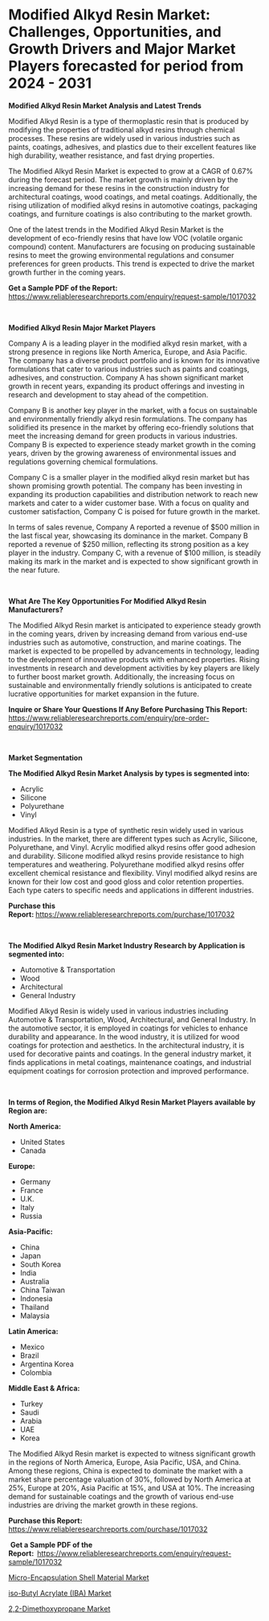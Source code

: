 <p><h1>Modified Alkyd Resin Market: Challenges, Opportunities, and Growth Drivers and Major Market Players forecasted for period from 2024 - 2031</h1></p><p><strong>Modified Alkyd Resin Market Analysis and Latest Trends</strong></p>
<p><p>Modified Alkyd Resin is a type of thermoplastic resin that is produced by modifying the properties of traditional alkyd resins through chemical processes. These resins are widely used in various industries such as paints, coatings, adhesives, and plastics due to their excellent features like high durability, weather resistance, and fast drying properties.</p><p>The Modified Alkyd Resin Market is expected to grow at a CAGR of 0.67% during the forecast period. The market growth is mainly driven by the increasing demand for these resins in the construction industry for architectural coatings, wood coatings, and metal coatings. Additionally, the rising utilization of modified alkyd resins in automotive coatings, packaging coatings, and furniture coatings is also contributing to the market growth.</p><p>One of the latest trends in the Modified Alkyd Resin Market is the development of eco-friendly resins that have low VOC (volatile organic compound) content. Manufacturers are focusing on producing sustainable resins to meet the growing environmental regulations and consumer preferences for green products. This trend is expected to drive the market growth further in the coming years.</p></p>
<p><strong>Get a Sample PDF of the Report:&nbsp;</strong> <a href="https://www.reliableresearchreports.com/enquiry/request-sample/1017032">https://www.reliableresearchreports.com/enquiry/request-sample/1017032</a></p>
<p>&nbsp;</p>
<p><strong>Modified Alkyd Resin Major Market Players</strong></p>
<p><p>Company A is a leading player in the modified alkyd resin market, with a strong presence in regions like North America, Europe, and Asia Pacific. The company has a diverse product portfolio and is known for its innovative formulations that cater to various industries such as paints and coatings, adhesives, and construction. Company A has shown significant market growth in recent years, expanding its product offerings and investing in research and development to stay ahead of the competition.</p><p>Company B is another key player in the market, with a focus on sustainable and environmentally friendly alkyd resin formulations. The company has solidified its presence in the market by offering eco-friendly solutions that meet the increasing demand for green products in various industries. Company B is expected to experience steady market growth in the coming years, driven by the growing awareness of environmental issues and regulations governing chemical formulations.</p><p>Company C is a smaller player in the modified alkyd resin market but has shown promising growth potential. The company has been investing in expanding its production capabilities and distribution network to reach new markets and cater to a wider customer base. With a focus on quality and customer satisfaction, Company C is poised for future growth in the market.</p><p>In terms of sales revenue, Company A reported a revenue of $500 million in the last fiscal year, showcasing its dominance in the market. Company B reported a revenue of $250 million, reflecting its strong position as a key player in the industry. Company C, with a revenue of $100 million, is steadily making its mark in the market and is expected to show significant growth in the near future.</p></p>
<p>&nbsp;</p>
<p><strong>What Are The Key Opportunities For Modified Alkyd Resin Manufacturers?</strong></p>
<p><p>The Modified Alkyd Resin market is anticipated to experience steady growth in the coming years, driven by increasing demand from various end-use industries such as automotive, construction, and marine coatings. The market is expected to be propelled by advancements in technology, leading to the development of innovative products with enhanced properties. Rising investments in research and development activities by key players are likely to further boost market growth. Additionally, the increasing focus on sustainable and environmentally friendly solutions is anticipated to create lucrative opportunities for market expansion in the future.</p></p>
<p><strong>Inquire or Share Your Questions If Any Before Purchasing This Report:</strong> <a href="https://www.reliableresearchreports.com/enquiry/pre-order-enquiry/1017032">https://www.reliableresearchreports.com/enquiry/pre-order-enquiry/1017032</a></p>
<p>&nbsp;</p>
<p><strong>Market Segmentation</strong></p>
<p><strong>The Modified Alkyd Resin Market Analysis by types is segmented into:</strong></p>
<p><ul><li>Acrylic</li><li>Silicone</li><li>Polyurethane</li><li>Vinyl</li></ul></p>
<p><p>Modified Alkyd Resin is a type of synthetic resin widely used in various industries. In the market, there are different types such as Acrylic, Silicone, Polyurethane, and Vinyl. Acrylic modified alkyd resins offer good adhesion and durability. Silicone modified alkyd resins provide resistance to high temperatures and weathering. Polyurethane modified alkyd resins offer excellent chemical resistance and flexibility. Vinyl modified alkyd resins are known for their low cost and good gloss and color retention properties. Each type caters to specific needs and applications in different industries.</p></p>
<p><strong>Purchase this Report:&nbsp;</strong><a href="https://www.reliableresearchreports.com/purchase/1017032">https://www.reliableresearchreports.com/purchase/1017032</a></p>
<p>&nbsp;</p>
<p><strong>The Modified Alkyd Resin Market Industry Research by Application is segmented into:</strong></p>
<p><ul><li>Automotive & Transportation</li><li>Wood</li><li>Architectural</li><li>General Industry</li></ul></p>
<p><p>Modified Alkyd Resin is widely used in various industries including Automotive & Transportation, Wood, Architectural, and General Industry. In the automotive sector, it is employed in coatings for vehicles to enhance durability and appearance. In the wood industry, it is utilized for wood coatings for protection and aesthetics. In the architectural industry, it is used for decorative paints and coatings. In the general industry market, it finds applications in metal coatings, maintenance coatings, and industrial equipment coatings for corrosion protection and improved performance.</p></p>
<p>&nbsp;</p>
<p><strong>In terms of Region, the Modified Alkyd Resin Market Players available by Region are:</strong></p>
<p>
    <p> <strong> North America: </strong>
        <ul>
            <li>United States</li>
            <li>Canada</li>
        </ul>
        </p> 
    <p> <strong> Europe: </strong>
        <ul>
            <li>Germany</li>
            <li>France</li>
            <li>U.K.</li>
            <li>Italy</li>
            <li>Russia</li>
        </ul>
        </p> 
    <p> <strong> Asia-Pacific: </strong>
        <ul>
            <li>China</li>
            <li>Japan</li>
            <li>South Korea</li>
            <li>India</li>
            <li>Australia</li>
            <li>China Taiwan</li>
            <li>Indonesia</li>
            <li>Thailand</li>
            <li>Malaysia</li>
        </ul>
        </p> 
    <p> <strong> Latin America: </strong>
        <ul>
            <li>Mexico</li>
            <li>Brazil</li>
            <li>Argentina Korea</li>
            <li>Colombia</li>
        </ul>
        </p> 
    <p> <strong> Middle East & Africa: </strong>
        <ul>
            <li>Turkey</li>
            <li>Saudi</li>
            <li>Arabia</li>
            <li>UAE</li>
            <li>Korea</li>
        </ul>
    </p>
    </p>
<p><p>The Modified Alkyd Resin market is expected to witness significant growth in the regions of North America, Europe, Asia Pacific, USA, and China. Among these regions, China is expected to dominate the market with a market share percentage valuation of 30%, followed by North America at 25%, Europe at 20%, Asia Pacific at 15%, and USA at 10%. The increasing demand for sustainable coatings and the growth of various end-use industries are driving the market growth in these regions.</p></p>
<p><strong>Purchase this Report: </strong><a href="https://www.reliableresearchreports.com/purchase/1017032">https://www.reliableresearchreports.com/purchase/1017032</a></p>
<p>&nbsp;<strong>Get a Sample PDF of the Report:&nbsp;&nbsp;</strong><a href="https://www.reliableresearchreports.com/enquiry/request-sample/1017032">https://www.reliableresearchreports.com/enquiry/request-sample/1017032</a></p>
<p><strong></strong></p>
<p><p><a href="https://view.publitas.com/reportprime-1/micro-encapsulation-shell-material-market-provides-detailed-segmentation-of-this-market-based-on-type-application-and-region-and-forecast-for-the-period-from-2023-2030-bydwaggdd7gk/">Micro-Encapsulation Shell Material Market</a></p><p><a href="https://view.publitas.com/reportprime-1/iso-butyl-acrylate-iba-market-size-market-trends-and-growth-outlook-forecasted-for-period-from-2023-to-2030/">iso-Butyl Acrylate (IBA) Market</a></p><p><a href="https://view.publitas.com/reportprime-1/22-dimethoxypropane-market-with-the-goal-of-estimating-the-market-size-and-future-growth-potential-of-various-market-segments-based-on-component-applications-end-user-and-region/">2,2-Dimethoxypropane Market</a></p></p>